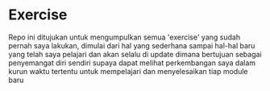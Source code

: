 # Exercise

Repo ini ditujukan untuk mengumpulkan semua 'exercise' yang sudah pernah saya lakukan,
dimulai dari hal yang sederhana sampai hal-hal baru yang telah saya pelajari dan akan selalu di update
dimana bertujuan sebagai penyemangat diri sendiri supaya dapat melihat perkembangan saya dalam kurun waktu tertentu untuk mempelajari dan menyelesaikan tiap module baru

